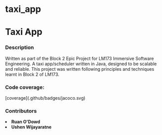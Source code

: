# taxi_app
<h1>Taxi App</h1> 
<h3>Description</h3>
Written as part of the Block 2 Epic Project for LM173 Immersive Software Engineering.
A taxi app/scheduler written in Java,
designed to be scalable and reliable.
This project was written following principles and techniques learnt in 
Block 2 of LM173.
<h3>Code coverage:</h3>
[coverage](.github/badges/jacoco.svg)
<h3>Contributors</h3>
<list><b><li>Ruan O'Dowd</li>
<li>Ushen Wijayaratne</li></b></list>
